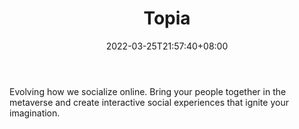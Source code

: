 ﻿---
weight: 
title: "Topia"
description: "Evolving how we socialize online. Bring your people together in the metaverse and create interactive social experiences that ignite your imagination."
date: 2022-03-25T21:57:40+08:00
lastmod: 2022-03-25T16:45:40+08:00
draft: false
authors: ["Metabd"]
featuredImage: "445.webp"
link: "https://topia.io/"
tags: ["Topia","ÐéÄâ»áÒé"]
categories: ["navigation"]
navigation: ["ÐéÄâ»áÒé"]
lightgallery: true
toc: true
pinned: false
recommend: false
recommend1: false
---
Evolving how we socialize online. Bring your people together in the metaverse and create interactive social experiences that ignite your imagination.

